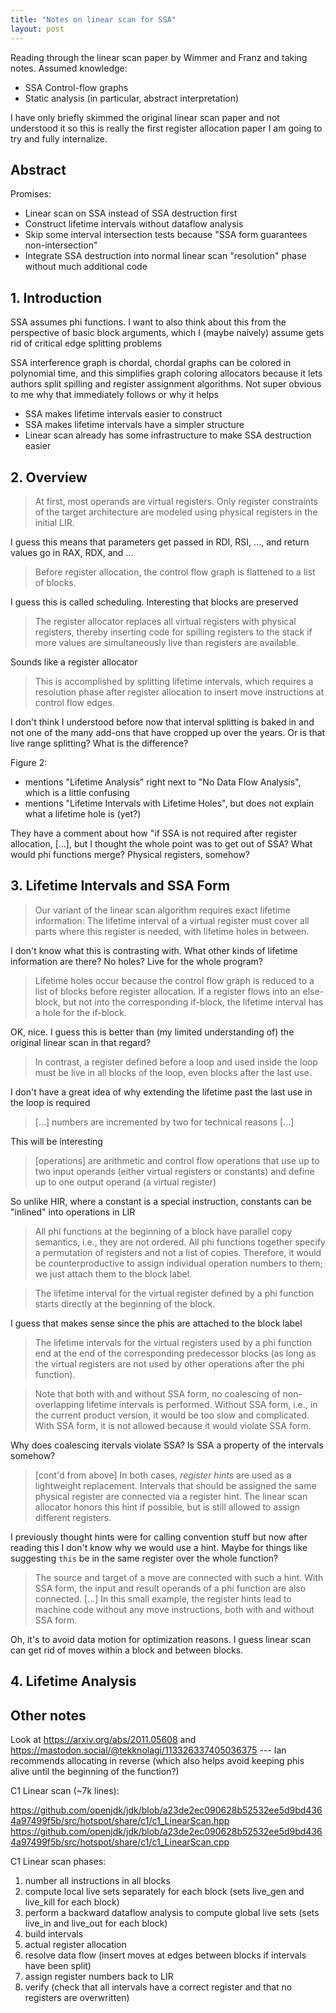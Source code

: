 ```yaml
---
title: "Notes on linear scan for SSA"
layout: post
---
```


<!--
I do a lot of talking about high-level IRs because a lot of my professional
experience is in JITS for dynamic languges such as Python and Ruby. With
languages like those, you need to get rid of a lot of dynamic operations by
speculating on types. That's best done in a high-level IR---an HIR, if you
will. HIR is very abstract and deals in the guest language types. When we're
done optimizing that, though, we need to make our IR more concrete again. For
that, we have LIR.

The LIRs I have worked with have been inf
-->

Reading through the linear scan paper by Wimmer and Franz and taking notes.
Assumed knowledge:

* SSA Control-flow graphs
* Static analysis (in particular, abstract interpretation)

I have only briefly skimmed the original linear scan paper and not understood
it so this is really the first register allocation paper I am going to try and
fully internalize.

## Abstract

Promises:

* Linear scan on SSA instead of SSA destruction first
* Construct lifetime intervals without dataflow analysis
* Skip some interval intersection tests because "SSA form guarantees
  non-intersection"
* Integrate SSA destruction into normal linear scan "resolution" phase without
  much additional code

## 1. Introduction

SSA assumes phi functions. I want to also think about this from the perspective
of basic block arguments, which I (maybe naively) assume gets rid of critical
edge splitting problems

SSA interference graph is chordal, chordal graphs can be colored in polynomial
time, and this simplifies graph coloring allocators because it lets authors
split spilling and register assignment algorithms. Not super obvious to me why
that immediately follows or why it helps

* SSA makes lifetime intervals easier to construct
* SSA makes lifetime intervals have a simpler structure
* Linear scan already has some infrastructure to make SSA destruction easier

## 2. Overview

> At first, most operands are virtual registers. Only register constraints of
> the target architecture are modeled using physical registers in the initial
> LIR.

I guess this means that parameters get passed in RDI, RSI, ..., and return
values go in RAX, RDX, and ...

> Before register allocation, the control flow graph is flattened to a list of blocks.

I guess this is called scheduling. Interesting that blocks are preserved

> The register allocator replaces all virtual registers with physical
> registers, thereby inserting code for spilling registers to the stack if more
> values are simultaneously live than registers are available.

Sounds like a register allocator

> This is accomplished by splitting lifetime intervals, which requires a
> resolution phase after register allocation to insert move instructions at
> control flow edges.

I don't think I understood before now that interval splitting is baked in and
not one of the many add-ons that have cropped up over the years. Or is that
live range splitting? What is the difference?

Figure 2:

* mentions "Lifetime Analysis" right next to "No Data Flow Analysis", which is
  a little confusing
* mentions "Lifetime Intervals with Lifetime Holes", but does not explain what
  a lifetime hole is (yet?)

They have a comment about how "if SSA is not required after register
allocation, [...], but I thought the whole point was to get out of SSA? What
would phi functions merge? Physical registers, somehow?

## 3. Lifetime Intervals and SSA Form

> Our variant of the linear scan algorithm requires exact lifetime information:
> The lifetime interval of a virtual register must cover all parts where this
> register is needed, with lifetime holes in between.

I don't know what this is contrasting with. What other kinds of lifetime
information are there? No holes? Live for the whole program?

> Lifetime holes occur because the control flow graph is reduced to a list of
> blocks before register allocation. If a register flows into an else-block,
> but not into the corresponding if-block, the lifetime interval has a hole for
> the if-block. 

OK, nice. I guess this is better than (my limited understanding of) the
original linear scan in that regard?

> In contrast, a register defined before a loop and used inside the loop must
> be live in all blocks of the loop, even blocks after the last use.

I don't have a great idea of why extending the lifetime past the last use in
the loop is required

> [...] numbers are incremented by two for technical reasons [...]

This will be interesting

> [operations] are arithmetic and control flow operations that use up to two
> input operands (either virtual registers or constants) and define up to one
> output operand (a virtual register)

So unlike HIR, where a constant is a special instruction, constants can be
"inlined" into operations in LIR

> All phi functions at the beginning of a block have parallel copy semantics,
> i.e., they are not ordered. All phi functions together specify a permutation
> of registers and not a list of copies. Therefore, it would be
> counterproductive to assign individual operation numbers to them; we just
> attach them to the block label.

> The lifetime interval for the virtual register defined by a phi function
> starts directly at the beginning of the block.

I guess that makes sense since the phis are attached to the block label

> The lifetime intervals for the virtual registers used by a phi function end
> at the end of the corresponding predecessor blocks (as long as the virtual
> registers are not used by other operations after the phi function).

> Note that both with and without SSA form, no coalescing of non-overlapping
> lifetime intervals is performed. Without SSA form, i.e., in the current
> product version, it would be too slow and complicated. With SSA form, it is
> not allowed because it would violate SSA form.

Why does coalescing itervals violate SSA? Is SSA a property of the intervals
somehow?

> [cont'd from above] In both cases, *register hints* are used as a lightweight
> replacement. Intervals that should be assigned the same physical register are
> connected via a register hint. The linear scan allocator honors this hint if
> possible, but is still allowed to assign different registers.

I previously thought hints were for calling convention stuff but now after
reading this I don't know why we would use a hint. Maybe for things like
suggesting `this` be in the same register over the whole function?

> The source and target of a move are connected with such a hint. With SSA
> form, the input and result operands of a phi function are also connected.
> [...] In this small example, the register hints lead to machine code without
> any move instructions, both with and without SSA form.

Oh, it's to avoid data motion for optimization reasons. I guess linear scan can
get rid of moves within a block and between blocks.

## 4. Lifetime Analysis

## Other notes

Look at https://arxiv.org/abs/2011.05608 and
https://mastodon.social/@tekknolagi/113326337405036375 --- Ian recommends
allocating in reverse (which also helps avoid keeping phis alive until the
beginning of the function?)

C1 Linear scan (~7k lines):

https://github.com/openjdk/jdk/blob/a23de2ec090628b52532ee5d9bd4364a97499f5b/src/hotspot/share/c1/c1_LinearScan.hpp
https://github.com/openjdk/jdk/blob/a23de2ec090628b52532ee5d9bd4364a97499f5b/src/hotspot/share/c1/c1_LinearScan.cpp

C1 Linear scan phases:

1. number all instructions in all blocks
2. compute local live sets separately for each block (sets live_gen and
   live_kill for each block)
3. perform a backward dataflow analysis to compute global live sets
   (sets live_in and live_out for each block)
4. build intervals
5. actual register allocation
6. resolve data flow (insert moves at edges between blocks if intervals have
   been split)
7. assign register numbers back to LIR
8. verify (check that all intervals have a correct register and that no registers are overwritten)
